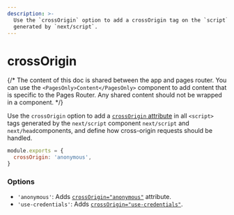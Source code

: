 ```yaml
---
description: >-
  Use the `crossOrigin` option to add a crossOrigin tag on the `script` tags
  generated by `next/script`.
---
```


# crossOrigin

{/\* The content of this doc is shared between the app and pages router. You can use the `<PagesOnly>Content</PagesOnly>` component to add content that is specific to the Pages Router. Any shared content should not be wrapped in a component. \*/}

Use the `crossOrigin` option to add a [`crossOrigin` attribute](https://developer.mozilla.org/en-US/docs/Web/HTML/Attributes/crossorigin) in all `<script>` tags generated by the `next/script` component `next/script` and `next/head`components, and define how cross-origin requests should be handled.

```js
module.exports = {
  crossOrigin: 'anonymous',
}
```

### Options

* `'anonymous'`: Adds [`crossOrigin="anonymous"`](https://developer.mozilla.org/en-US/docs/Web/HTML/Attributes/crossorigin#anonymous) attribute.
* `'use-credentials'`: Adds [`crossOrigin="use-credentials"`](https://developer.mozilla.org/en-US/docs/Web/HTML/Attributes/crossorigin#use-credentials).

